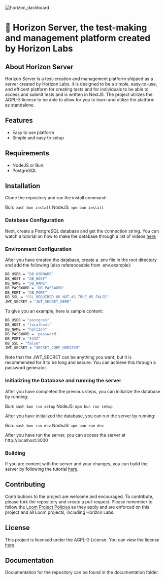 ![horizon_dashboard](https://github.com/user-attachments/assets/7f3ec544-2431-418a-bf9f-c16261b22525)

# 📓 Horizon Server, the test-making and management platform created by Horizon Labs
## About Horizon Server
Horizon Server is a test-creation and management platform shipped as a server created by Horizon Labs. It is designed to be a simple, easy-to-use, and efficent platform for creating tests and for individuals to be able to access and submit tests and is written in NextJS. The project utilizes the AGPL-3 license to be able to allow for you to learn and utilize the platform as standalone.

## Features
- Easy to use platform
- Simple and easy to setup

## Requirements
- NodeJS or Bun
- PostgreSQL

## Installation
Clone the repository and run the install command:

Bun:  ```bash bun install```
NodeJS:  ```npm bun install```

### Database Configuration

Next, create a PostgreSQL database and get the connection string. You can watch a tutorial on how to make the database through a list of videos [here](https://www.youtube.com/results?search_query=create+postgresql+database)

### Environment Configuration
After you have created the database, create a .env file in the root directory and add the following (also referenceable from .env.example):

```bash
DB_USER = "DB_USRNAME"
DB_HOST = "DB_HOST"
DB_NAME = "DB_NAME"
DB_PASSWORD = 'DB_PASSWORD'
DB_PORT = "DB_PORT"
DB_SSL = "SSL_REQUIRED_OR_NOT_AS_TRUE_OR_FALSE"
JWT_SECRET = "JWT_SECRET_HERE"
```

To give you an example, here is sample content:

```bash
DB_USER = "postgres"
DB_HOST = "localhost"
DB_NAME = "horizon"
DB_PASSWORD = 'password'
DB_PORT = "5432"
DB_SSL = "false"
JWT_SECRET = "SECRET_CORP_HORIZON"
```

Note that the JWT_SECRET can be anything you want, but it is recommended for it to be long and secure. You can achieve this through a password generator.

### Initializing the Database and running the server
After you have completed the previous steps, you can initialize the database by running:

Bun: ```bash bun run setup```
NodeJS: ```npm bun run setup```

After you have initialized the database, you can run the server by running:

Bun: ```bash bun run dev```
NodeJS: ```npm bun run dev```

After you have run the server, you can access the server at http://localhost:3000

### Building

If you are content with the server and your changes, you can build the server by following the tutorial [here](https://nextjs.org/docs/pages/building-your-application/deploying).

## Contributing

Contributions to the project are welcome and encouraged. To contribute, please fork the repository and create a pull request. Please remember to follow the [Loom Project Policies](https://avnce.org/Project_Policies.pdf) as they apply and are enforced on this project and all Loom projects, including Horizon Labs.

## License

This project is licensed under the AGPL-3 License. You can view the license [here](https://github.com/HorizLabs/TestA/blob/main/LICENSE).

## Documentation

Documentation for the repository can be found in the documentation folder.
